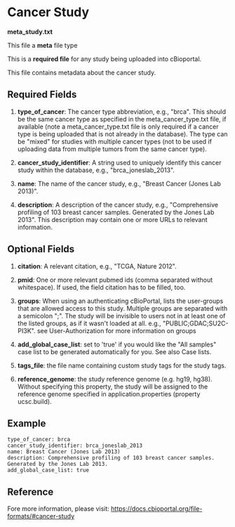 # Cancer Study

**meta_study.txt**

This file a **meta** file type

This is a **required file** for any study being uploaded into cBioportal.

This file contains metadata about the cancer study. 


## Required Fields

1. **type_of_cancer**: The cancer type abbreviation, e.g., "brca". This should be the same cancer type as specified in the meta_cancer_type.txt file, if available (note a meta_cancer_type.txt file is only required if a cancer type is being uploaded that is not already in the database). The type can be "mixed" for studies with multiple cancer types (not to be used if uploading data from multiple tumors from the same cancer type).

2. **cancer_study_identifier**: A string used to uniquely identify this cancer study within the database, e.g., "brca_joneslab_2013".

3. **name**: The name of the cancer study, e.g., "Breast Cancer (Jones Lab 2013)".

4. **description**: A description of the cancer study, e.g., "Comprehensive profiling of 103 breast cancer samples. Generated by the Jones Lab 2013". This description may contain one or more URLs to relevant information.

## Optional Fields
1. **citation**: A relevant citation, e.g., "TCGA, Nature 2012".

2. **pmid**: One or more relevant pubmed ids (comma separated without whitespace). If used, the field citation has to be filled, too.

3. **groups**: When using an authenticating cBioPortal, lists the user-groups that are allowed access to this study. Multiple groups are separated with a semicolon ";". The study will be invisible to users not in at least one of the listed groups, as if it wasn't loaded at all. e.g., "PUBLIC;GDAC;SU2C-PI3K". see User-Authorization for more information on groups

4. **add_global_case_list**: set to 'true' if you would like the "All samples" case list to be generated automatically for you. See also Case lists.

5. **tags_file**: the file name containing custom study tags for the study tags.

6. **reference_genome**: the study reference genome (e.g. hg19, hg38). Without specifying this property, the study will be assigned to the reference genome specified in application.properties (property ucsc.build).

## Example

```
type_of_cancer: brca
cancer_study_identifier: brca_joneslab_2013
name: Breast Cancer (Jones Lab 2013)
description: Comprehensive profiling of 103 breast cancer samples. Generated by the Jones Lab 2013.
add_global_case_list: true

```

## Reference

Fore more information, please visit: https://docs.cbioportal.org/file-formats/#cancer-study

